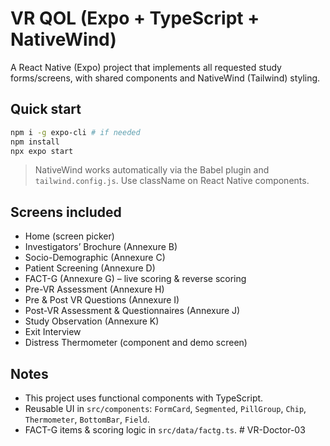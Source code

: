 # VR QOL (Expo + TypeScript + NativeWind)

A React Native (Expo) project that implements all requested study forms/screens, with shared components and NativeWind (Tailwind) styling.

## Quick start
```bash
npm i -g expo-cli # if needed
npm install
npx expo start
```

> NativeWind works automatically via the Babel plugin and `tailwind.config.js`. Use className on React Native components.

## Screens included
- Home (screen picker)
- Investigators’ Brochure (Annexure B)
- Socio-Demographic (Annexure C)
- Patient Screening (Annexure D)
- FACT-G (Annexure G) – live scoring & reverse scoring
- Pre-VR Assessment (Annexure H)
- Pre & Post VR Questions (Annexure I)
- Post-VR Assessment & Questionnaires (Annexure J)
- Study Observation (Annexure K)
- Exit Interview
- Distress Thermometer (component and demo screen)

## Notes
- This project uses functional components with TypeScript.
- Reusable UI in `src/components`: `FormCard`, `Segmented`, `PillGroup`, `Chip`, `Thermometer`, `BottomBar`, `Field`.
- FACT-G items & scoring logic in `src/data/factg.ts`.
#   V R - D o c t o r - 0 3  
 